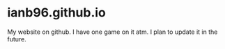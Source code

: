 # ianb96.github.io
My website on github. 
I have one game on it atm.
I plan to update it in the future.
